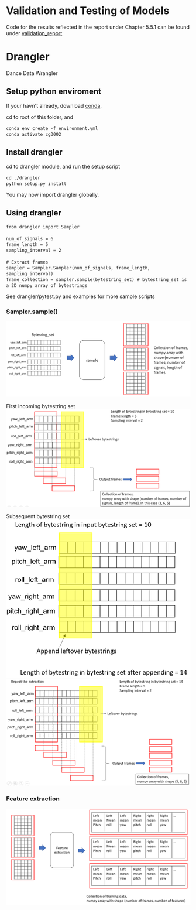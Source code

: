 # Validation and Testing of Models
Code for the results reflected in the report under Chapter 5.5.1 can be found under [validation_report](validation_report)

# Drangler
Dance Data Wrangler

## Setup python enviroment
If your havn't already, download <a href="https://conda.io/en/latest/miniconda.html">conda</a>.

cd to root of this folder, and 
```
conda env create -f environment.yml
conda activate cg3002
```

## Install drangler
cd to drangler module, and run the setup script
```
cd ./drangler
python setup.py install
```
You may now import drangler globally.

## Using drangler

```
from drangler import Sampler

num_of_signals = 6
frame_length = 5
sampling_interval = 2

# Extract frames
sampler = Sampler.Sampler(num_of_signals, frame_length, sampling_interval)
frame_collection = sampler.sample(bytestring_set) # bytestring_set is a 2D numpy array of bytestrings 
```
See drangler/pytest.py and examples for more sample scripts

### Sampler.sample()
![alt text](./img/1.PNG)

First Incoming bytestring set
![alt text](./img/2.PNG)

Subsequent bytestring set
![alt text](./img/3.PNG)
![alt text](./img/4.PNG)

### Feature extraction 
![alt text](./img/5.PNG)
